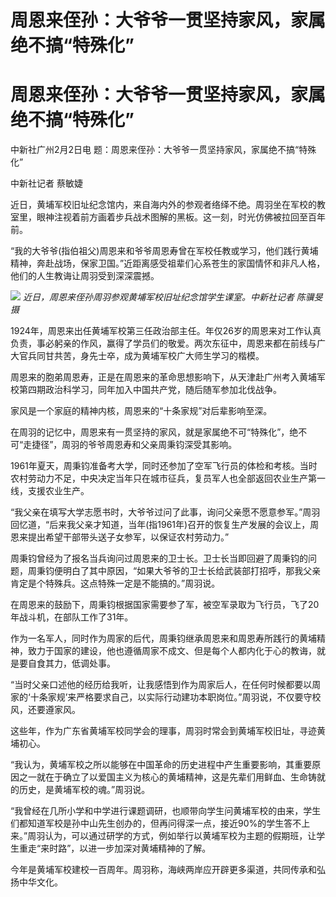 # 周恩来侄孙：大爷爷一贯坚持家风，家属绝不搞“特殊化”

# 周恩来侄孙：大爷爷一贯坚持家风，家属绝不搞“特殊化”

中新社广州2月2日电 题：周恩来侄孙：大爷爷一贯坚持家风，家属绝不搞“特殊化”

中新社记者 蔡敏婕

近日，黄埔军校旧址纪念馆内，来自海内外的参观者络绎不绝。周羽坐在军校的教室里，眼神注视着前方画着步兵战术图解的黑板。这一刻，时光仿佛被拉回至百年前。

“我的大爷爷(指伯祖父)周恩来和爷爷周恩寿曾在军校任教或学习，他们践行黄埔精神，奔赴战场，保家卫国。”近距离感受祖辈们心系苍生的家国情怀和非凡人格，他们的人生教诲让周羽受到深深震撼。

![](https://inews.gtimg.com/om_bt/OHWLqlqe87Adyx7w7FyVQjkUP25HPTwQkehiWvfWl2vYsAA/1000)
_近日，周恩来侄孙周羽参观黄埔军校旧址纪念馆学生课室。中新社记者 陈骥旻 摄_

1924年，周恩来出任黄埔军校第三任政治部主任。年仅26岁的周恩来对工作认真负责，事必躬亲的作风，赢得了学员们的敬爱。两次东征中，周恩来都在前线与广大官兵同甘共苦，身先士卒，成为黄埔军校广大师生学习的楷模。

周恩来的胞弟周恩寿，正是在周恩来的革命思想影响下，从天津赴广州考入黄埔军校第四期政治科学习，同年加入中国共产党，随后随军参加北伐战争。

家风是一个家庭的精神内核，周恩来的“十条家规”对后辈影响至深。

在周羽的记忆中，周恩来有一贯坚持的家风，就是家属绝不可“特殊化”，绝不可“走捷径”，周羽的爷爷周恩寿和父亲周秉钧深受其影响。

1961年夏天，周秉钧准备考大学，同时还参加了空军飞行员的体检和考核。当时农村劳动力不足，中央决定当年只在城市征兵，复员军人也全部返回农业生产第一线，支援农业生产。

“我父亲在填写大学志愿书时，大爷爷过问了此事，询问父亲愿不愿意参军。”周羽回忆道，“后来我父亲才知道，当年(指1961年)召开的恢复生产发展的会议上，周恩来提出希望干部带头送子女参军，以保证农村劳动力。”

周秉钧曾经为了报名当兵询问过周恩来的卫士长。卫士长当即回避了周秉钧的问题，周秉钧便明白了其中原因，“如果大爷爷的卫士长给武装部打招呼，那我父亲肯定是个特殊兵。这点特殊一定是不能搞的。”周羽说。

在周恩来的鼓励下，周秉钧根据国家需要参了军，被空军录取为飞行员，飞了20年战斗机，在部队工作了31年。

作为一名军人，同时作为周家的后代，周秉钧继承周恩来和周恩寿所践行的黄埔精神，致力于国家的建设，他也遵循周家不成文、但是每个人都内化于心的教诲，就是要自食其力，低调处事。

“当时父亲口述他的经历给我听，让我感悟到作为周家后人，在任何时候都要以周家的‘十条家规’来严格要求自己，以实际行动建功本职岗位。”周羽说，不仅要守校风，还要遵家风。

这些年，作为广东省黄埔军校同学会的理事，周羽时常会到黄埔军校旧址，寻迹黄埔初心。

“我认为，黄埔军校之所以能够在中国革命的历史进程中产生重要影响，其重要原因之一就在于确立了以爱国主义为核心的黄埔精神，这是先辈们用鲜血、生命铸就的历史，是黄埔军校的魂。”周羽说。

“我曾经在几所小学和中学进行课题调研，也顺带向学生问黄埔军校的由来，学生们都知道军校是孙中山先生创办的，但再问得深一点，接近90%的学生答不上来。”周羽认为，可以通过研学的方式，例如举行以黄埔军校为主题的假期班，让学生重走“来时路”，以进一步加深对黄埔精神的了解。

今年是黄埔军校建校一百周年。周羽称，海峡两岸应开辟更多渠道，共同传承和弘扬中华文化。

